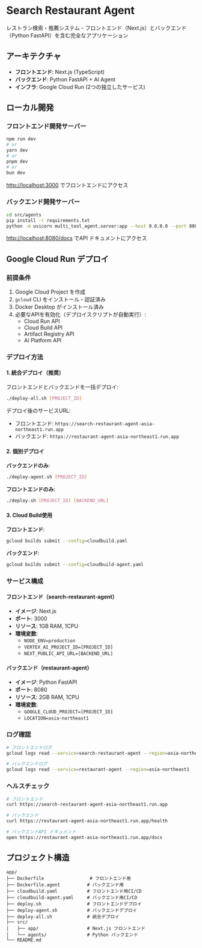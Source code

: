 # Search Restaurant Agent

レストラン検索・推薦システム - フロントエンド（Next.js）とバックエンド（Python FastAPI）を含む完全なアプリケーション

## アーキテクチャ

- **フロントエンド**: Next.js (TypeScript)
- **バックエンド**: Python FastAPI + AI Agent
- **インフラ**: Google Cloud Run (2つの独立したサービス)

## ローカル開発

### フロントエンド開発サーバー

```bash
npm run dev
# or
yarn dev
# or
pnpm dev
# or
bun dev
```

[http://localhost:3000](http://localhost:3000) でフロントエンドにアクセス

### バックエンド開発サーバー

```bash
cd src/agents
pip install -r requirements.txt
python -m uvicorn multi_tool_agent.server:app --host 0.0.0.0 --port 8080 --reload
```

[http://localhost:8080/docs](http://localhost:8080/docs) でAPI ドキュメントにアクセス

## Google Cloud Run デプロイ

### 前提条件

1. Google Cloud Project を作成
2. `gcloud` CLI をインストール・認証済み
3. Docker Desktop がインストール済み
4. 必要なAPIを有効化（デプロイスクリプトが自動実行）:
   - Cloud Run API
   - Cloud Build API
   - Artifact Registry API
   - AI Platform API

### デプロイ方法

#### 1. 統合デプロイ（推奨）

フロントエンドとバックエンドを一括デプロイ:

```bash
./deploy-all.sh [PROJECT_ID]
```

デプロイ後のサービスURL:
- フロントエンド: `https://search-restaurant-agent-asia-northeast1.run.app`
- バックエンド: `https://restaurant-agent-asia-northeast1.run.app`

#### 2. 個別デプロイ

**バックエンドのみ**:
```bash
./deploy-agent.sh [PROJECT_ID]
```

**フロントエンドのみ**:
```bash
./deploy.sh [PROJECT_ID] [BACKEND_URL]
```

#### 3. Cloud Build使用

**フロントエンド**:
```bash
gcloud builds submit --config=cloudbuild.yaml
```

**バックエンド**:
```bash
gcloud builds submit --config=cloudbuild-agent.yaml
```

### サービス構成

#### フロントエンド（search-restaurant-agent）
- **イメージ**: Next.js
- **ポート**: 3000
- **リソース**: 1GB RAM, 1CPU
- **環境変数**:
  - `NODE_ENV=production`
  - `VERTEX_AI_PROJECT_ID=[PROJECT_ID]`
  - `NEXT_PUBLIC_API_URL=[BACKEND_URL]`

#### バックエンド（restaurant-agent）
- **イメージ**: Python FastAPI
- **ポート**: 8080
- **リソース**: 2GB RAM, 1CPU
- **環境変数**:
  - `GOOGLE_CLOUD_PROJECT=[PROJECT_ID]`
  - `LOCATION=asia-northeast1`

### ログ確認

```bash
# フロントエンドログ
gcloud logs read --service=search-restaurant-agent --region=asia-northeast1

# バックエンドログ
gcloud logs read --service=restaurant-agent --region=asia-northeast1
```

### ヘルスチェック

```bash
# フロントエンド
curl https://search-restaurant-agent-asia-northeast1.run.app

# バックエンド
curl https://restaurant-agent-asia-northeast1.run.app/health

# バックエンドAPI ドキュメント
open https://restaurant-agent-asia-northeast1.run.app/docs
```

## プロジェクト構造

```
app/
├── Dockerfile                 # フロントエンド用
├── Dockerfile.agent          # バックエンド用
├── cloudbuild.yaml           # フロントエンド用CI/CD
├── cloudbuild-agent.yaml     # バックエンド用CI/CD
├── deploy.sh                 # フロントエンドデプロイ
├── deploy-agent.sh           # バックエンドデプロイ
├── deploy-all.sh             # 統合デプロイ
├── src/
│   ├── app/                  # Next.js フロントエンド
│   └── agents/               # Python バックエンド
└── README.md
```
